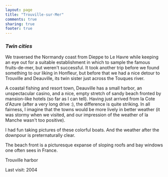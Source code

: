```yaml
---
layout: page
title: "Trouville-sur-Mer"
comments: true
sharing: true
footer: true
---
```

<h3><em>Twin cities</em></h3>

We traversed the Normandy coast from Dieppe to Le Havre while keeping an eye out for a suitable establishment in which to sample the famous fruits-de-mer, but weren't successful. It took another trip before we found something to our liking in Honfleur, but before that we had a nice detour to Trouville and Deauville, its twin sister just across the Touques river. 

A coastal fishing and resort town, Deauville has a small harbor, an unspectacular casino, and a nice, empty stretch of sandy beach fronted by mansion-like hotels (so far as I can tell). Having just arrived from la Cote d'Azure (after a very long drive :), the difference is quite striking. In all fairness, I imagine that the towns would be more lively in better weather (it was stormy when we visited, and our impression of the weather of la Manche wasn't too positive).

I had fun taking pictures of these colorful boats. And the weather after the downpour is preternaturally clear.

The beach front is a picturesque expanse of sloping roofs and bay windows one often sees in France.

Trouville harbor

Last visit: 2004
